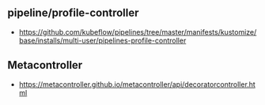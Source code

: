 ## pipeline/profile-controller

- https://github.com/kubeflow/pipelines/tree/master/manifests/kustomize/base/installs/multi-user/pipelines-profile-controller

## Metacontroller

- https://metacontroller.github.io/metacontroller/api/decoratorcontroller.html